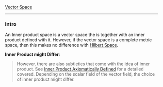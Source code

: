 [Vector Space](Vector%20Space.md)

---
### **Intro**

An Inner product space is a vector space the is together with an inner product defined with it. However, if the vector space is a complete metric space, then this makes no difference with [Hilbert Space](Hilbert%20Space.md). 

**Inner Product might Differ**: 

> However, there are also subtleties that come with the idea of inner product. See [Inner Product Axiomatically Defined](Inner%20Product%20Axiomatically%20Defined.md) for a detailed covered. Depending on the scalar field of the vector field, the choice of inner product might differ. 


